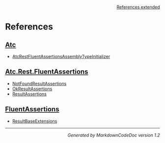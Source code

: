 <div style='text-align: right'>

[References extended](IndexExtended.md)

</div>


# References

## [Atc](Atc.md)

- [AtcRestFluentAssertionsAssemblyTypeInitializer](Atc.md#atcrestfluentassertionsassemblytypeinitializer)

## [Atc.Rest.FluentAssertions](Atc.Rest.FluentAssertions.md)

- [NotFoundResultAssertions](Atc.Rest.FluentAssertions.md#notfoundresultassertions)
- [OkResultAssertions](Atc.Rest.FluentAssertions.md#okresultassertions)
- [ResultAssertions](Atc.Rest.FluentAssertions.md#resultassertions)

## [FluentAssertions](FluentAssertions.md)

- [ResultBaseExtensions](FluentAssertions.md#resultbaseextensions)

<hr /><div style='text-align: right'><i>Generated by MarkdownCodeDoc version 1.2</i></div>

